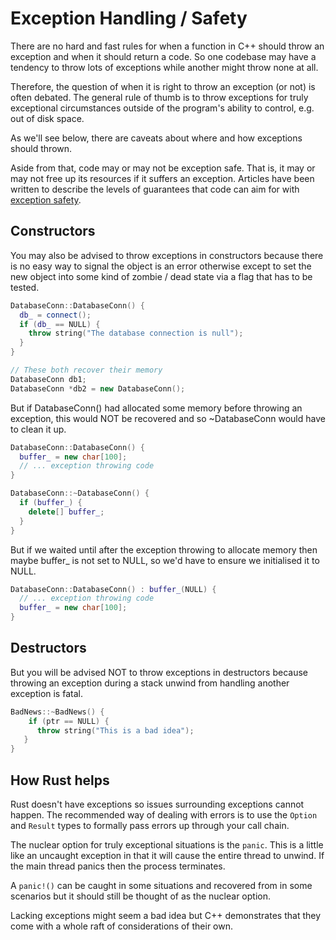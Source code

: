 # Exception Handling / Safety

There are no hard and fast rules for when a function in C++ should throw an exception and when it should return a code. So one codebase may have a tendency to throw lots of exceptions while another might throw none at all.

Therefore, the question of when it is right to throw an exception (or not) is often debated. The general rule of thumb is to throw exceptions for truly exceptional
circumstances outside of the program's ability to control, e.g. out of disk space.

As we'll see below, there are caveats about where and how exceptions should thrown.

Aside from that, code may or may not be exception safe. That is, it may or may not free up its resources if it suffers an exception. Articles have been
written to describe the levels of guarantees that code can aim for with [exception safety](http://www.boost.org/community/exception_safety.html).

## Constructors

You may also be advised to throw exceptions in constructors because there is no easy way to signal the object is an error otherwise
except to set the new object into some kind of zombie / dead state via a flag that has to be tested.

```c++
DatabaseConn::DatabaseConn() {
  db_ = connect();
  if (db_ == NULL) {
    throw string("The database connection is null");
  }
}

// These both recover their memory
DatabaseConn db1;
DatabaseConn *db2 = new DatabaseConn();
```

But if DatabaseConn() had allocated some memory before throwing an exception, this would NOT be recovered and so ~DatabaseConn would have to clean it up.

```c++
DatabaseConn::DatabaseConn() {
  buffer_ = new char[100];
  // ... exception throwing code
}

DatabaseConn::~DatabaseConn() {
  if (buffer_) {
    delete[] buffer_;
  }
}
```

But if we waited until after the exception throwing to allocate memory then maybe buffer_ is not set to NULL, so we'd have to ensure we initialised it to NULL.

```c++
DatabaseConn::DatabaseConn() : buffer_(NULL) {
  // ... exception throwing code
  buffer_ = new char[100];
}
```

## Destructors

But you will be advised NOT to throw exceptions in destructors because throwing an exception during a stack unwind from handling another exception is fatal.

```c++
BadNews::~BadNews() {
    if (ptr == NULL) {
      throw string("This is a bad idea");
   }
}
```

## How Rust helps

Rust doesn't have exceptions so issues surrounding exceptions cannot happen. The recommended way of dealing with errors is to use the `Option` and `Result` types to formally pass errors up through your call chain.

The nuclear option for truly exceptional situations is the `panic`. This is a little like an uncaught exception in that it will cause the entire thread to unwind. If the main thread panics then the process terminates.

A `panic!()` can be caught in some situations and recovered from in some scenarios but it should still be thought of as the nuclear option.

Lacking exceptions might seem a bad idea but C++ demonstrates that they come with a whole raft of considerations of their own.
